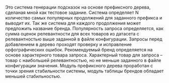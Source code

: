   Это система генерации подсказок на основе префиксного дерева, сделаная мной как тестовое задание. Система определяет N количество самых популярных продолжений для заданного префикса и выводит их. Так же система для каждого продолжения может предложить название бренда.
  Популярность запроса определяется, как сумма оценок релевантности для всех товаров из датасета с релевантностью выше заданной в файле конфигурации. Запросы перед добавлением в дерево проходят проверку и исправление орфографических ошибок.
  Рекомендуемый бренд определяется на основе характерного товара запроса. Характерный товар для запроса – товар с наибольшей релевантностью, но не меньше заданного в файле конфигурации значения.
  Модуль префиксного дерева проработан с точки зрения стабильности системы, модуль таблицы брендов обладает меньшей стабильностью.
